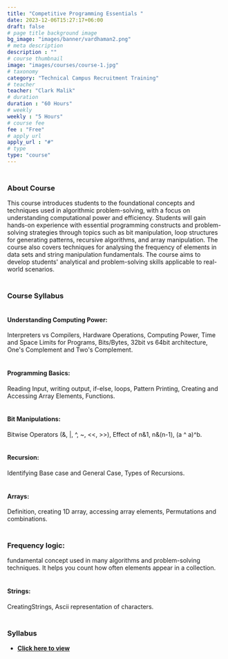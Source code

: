 ```yaml
---
title: "Competitive Programming Essentials "
date: 2023-12-06T15:27:17+06:00
draft: false
# page title background image
bg_image: "images/banner/vardhaman2.png"
# meta description
description : ""
# course thumbnail
image: "images/courses/course-1.jpg"
# taxonomy
category: "Technical Campus Recruitment Training"
# teacher
teacher: "Clark Malik"
# duration
duration : "60 Hours"
# weekly
weekly : "5 Hours"
# course fee
fee : "Free"
# apply url
apply_url : "#"
# type
type: "course"
---
```


### <br>About Course 

This course introduces students to the foundational concepts and techniques used in algorithmic
problem-solving, with a focus on understanding computational power and efficiency. Students will
gain hands-on experience with essential programming constructs and problem-solving strategies
through topics such as bit manipulation, loop structures for generating patterns, recursive
algorithms, and array manipulation. The course also covers techniques for analysing the frequency of
elements in data sets and string manipulation fundamentals. The course aims to develop students'
analytical and problem-solving skills applicable to real-world scenarios.<br>

### <br>Course Syllabus

#### <br>Understanding Computing Power: 
Interpreters vs Compilers, Hardware Operations, Computing Power, Time 
and Space Limits for Programs, Bits/Bytes, 32bit vs 64bit architecture, One's Complement and Two's 
Complement.

#### <br>Programming Basics:
Reading Input, writing output, if-else, loops, Pattern Printing, Creating
and Accessing Array Elements, Functions.

#### <br>Bit Manipulations: 
Bitwise Operators (&, |, ^, ~, <<, >>), Effect of n&1, n&(n-1), (a ^ a)^b.

#### <br>Recursion:
Identifying Base case and General Case, Types of Recursions.

#### <br>Arrays: 
Definition, creating 1D array, accessing array elements, Permutations and
combinations.

### <br>Frequency logic:
fundamental concept used in many algorithms and problem-solving techniques.
It helps you count how often elements appear in a collection.

#### <br>Strings: 
CreatingStrings, Ascii representation of characters.
### <br>Syllabus


- **[Click here to view](https://drive.google.com/file/d/1n2xG6A2a4bd4Xt1-oFE2Ji_4jpHkw956/view?usp=sharing)**

